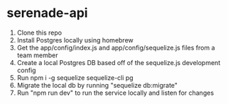 # serenade-api

1. Clone this repo
2. Install Postgres locally using homebrew
3. Get the app/config/index.js and app/config/sequelize.js files from a team member
4. Create a local Postgres DB based off of the sequelize.js development config
5. Run npm i -g sequelize sequelize-cli pg
6. Migrate the local db by running "sequelize db:migrate"
7. Run "npm run dev" to run the service locally and listen for changes
